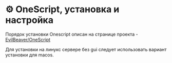 # ⚙ OneScript, установка и настройка

Порядок установки Onescript описан на странице проекта - [EvilBeaver/OneScript](https://github.com/EvilBeaver/OneScript)

Для установки на линукс сервере без gui следует использовать вариант установки для macos.